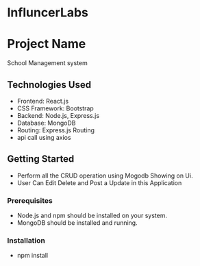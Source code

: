# InfluncerLabs
# Project Name

School Management system

## Technologies Used

- Frontend: React.js
- CSS Framework: Bootstrap
- Backend: Node.js, Express.js
- Database: MongoDB
- Routing: Express.js Routing
- api call using axios
## Getting Started
 - Perform all the CRUD operation using Mogodb Showing on Ui.
 - User Can Edit Delete and Post a Update in this Application
### Prerequisites

- Node.js and npm should be installed on your system.
- MongoDB should be installed and running.

### Installation

- npm install
